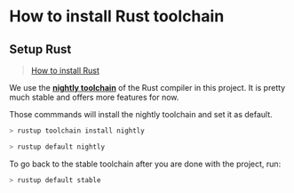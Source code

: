 # How to install Rust toolchain

## Setup Rust

> [How to install Rust](https://www.rust-lang.org/tools/install)

We use the [**nightly toolchain**](https://doc.rust-lang.org/book/appendix-07-nightly-rust.html) of the Rust compiler in this project. It is pretty much stable and offers more features for now.

Those commmands will install the nightly toolchain and set it as default.

```bash
> rustup toolchain install nightly
```

```bash
> rustup default nightly
```


To go back to the stable toolchain after you are done with the project, run:

```bash
> rustup default stable
```